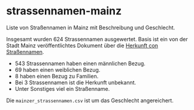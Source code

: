 # strassennamen-mainz
Liste von Straßennamen in Mainz mit Beschreibung und Geschlecht.

Insgesamt wurden 624 Strassennamen ausgewertet. Basis ist ein von der Stadt Mainz veröffentlichtes Dokument über die [Herkunft con Straßennamen](https://www.mainz.de/kultur-und-wissenschaft/bibliotheken-und-archive/stadtarchiv/strassennamen.php).

* 543 Strassennamen haben einen männlichen Bezug.
* 69 haben einen weiblichen Bezug.
* 8 haben einen Bezug zu Familien.
* Bei 3 Strassennamen ist die Herkunft unbekannt.
* Unter Sonstiges viel ein Straßenname.

Die `mainzer_strassennamen.csv` ist um das Geschlecht angereichert.
